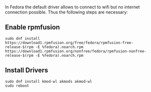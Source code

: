 In Fedora the default driver allows to connect to wifi but no internet connection possible.
Thus the following steps are necessary:

## Enable rpmfusion
```
sudo dnf install https://download1.rpmfusion.org/free/fedora/rpmfusion-free-release-$(rpm -E %fedora).noarch.rpm https://download1.rpmfusion.org/nonfree/fedora/rpmfusion-nonfree-release-$(rpm -E %fedora).noarch.rpm
```

## Install Drivers
```
sudo dnf install kmod-wl akmods akmod-wl
sudo reboot
```

